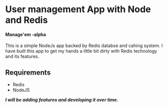 # User management App with Node and Redis



#### Manage'em -alpha
 
 
 This is a simple NodeJs app backed by Redis databse and cahing system. I have built this app to get my hands a little bit dirty with Redis technology and its features.  

 

## Requirements
 * Redis 
 * NodeJS
 
 
 
**_I will be adding features and developing it over time._**
